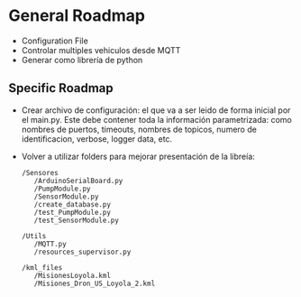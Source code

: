 # General Roadmap
* Configuration File
* Controlar multiples vehiculos desde MQTT
* Generar como librería de python

## Specific Roadmap
* Crear archivo de configuración: el que va a ser leido de forma inicial por el main.py. Este debe contener toda la información parametrizada: como nombres de puertos, timeouts, nombres de topicos, numero de identificacion, verbose, logger data, etc.

* Volver a utilizar folders para mejorar presentación de la libreía:

      /Sensores
         /ArduinoSerialBoard.py
         /PumpModule.py
         /SensorModule.py
         /create_database.py
         /test_PumpModule.py
         /test_SensorModule.py
      
      /Utils
         /MQTT.py
         /resources_supervisor.py
         
      /kml_files
         /MisionesLoyola.kml
         /Misiones_Dron_US_Loyola_2.kml